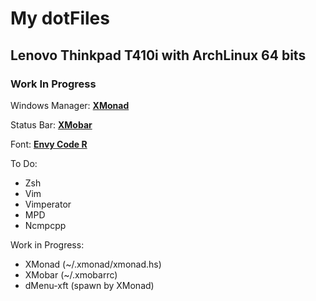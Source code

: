 My dotFiles
===========

Lenovo Thinkpad T410i with ArchLinux 64 bits
--------------------------------------------

### Work In Progress

Windows Manager: [__XMonad__](http://xmonad.org/)

Status Bar: [__XMobar__](http://projects.haskell.org/xmobar/)

Font: [__Envy Code R__](http://damieng.com/blog/2008/05/26/envy-code-r-preview-7-coding-font-released)

To Do:

* Zsh
* Vim
* Vimperator
* MPD
* Ncmpcpp

Work in Progress:

* XMonad (~/.xmonad/xmonad.hs)
* XMobar (~/.xmobarrc)
* dMenu-xft (spawn by XMonad)
